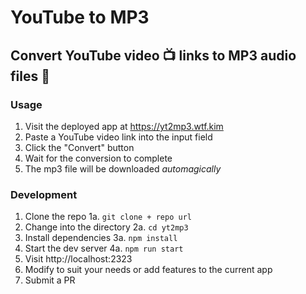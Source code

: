 # YouTube to MP3
## Convert YouTube video 📺 links to MP3 audio files 🎹

### Usage
1. Visit the deployed app at https://yt2mp3.wtf.kim
2. Paste a YouTube video link into the input field
3. Click the "Convert" button
4. Wait for the conversion to complete
5. The mp3 file will be downloaded _automagically_

### Development
1. Clone the repo
  1a. `git clone + repo url`
2. Change into the directory
  2a. `cd yt2mp3`
3. Install dependencies
  3a. `npm install`
4. Start the dev server
  4a. `npm run start`
5. Visit http://localhost:2323
6. Modify to suit your needs or add features to the current app
7. Submit a PR 